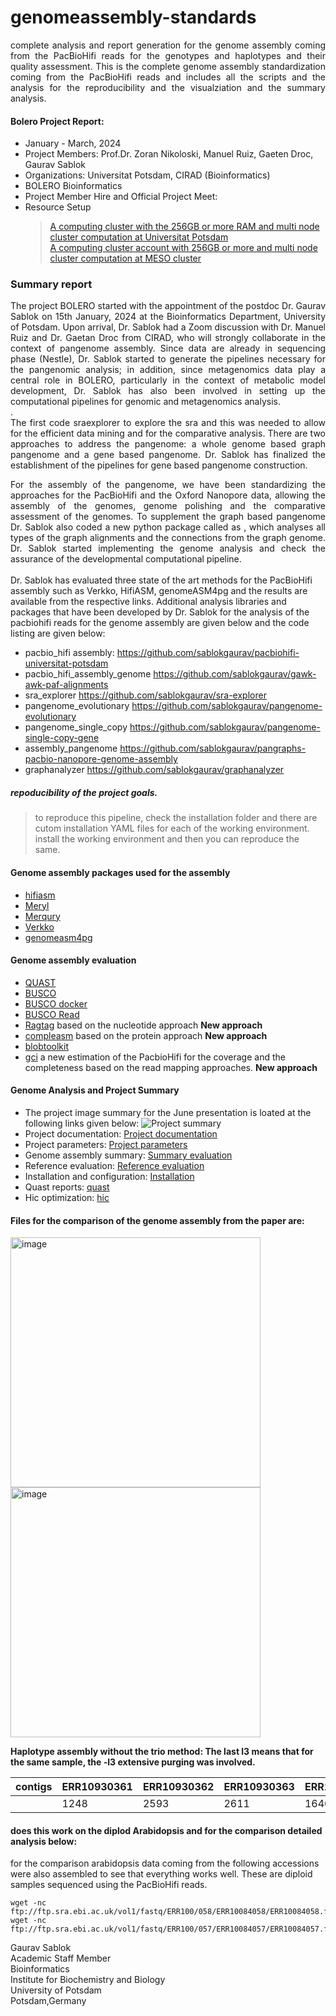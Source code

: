 # genomeassembly-standards
<div align = "justify"> complete analysis and report generation for the genome assembly coming from the PacBioHifi reads for the genotypes and haplotypes and their quality assessment. This is the complete genome assembly standardization coming from the PacBioHifi reads and includes all the scripts and the analysis for the reproducibility and the visualziation and the summary analysis. </div>

#### Bolero Project Report:
- January - March, 2024
- Project Members: Prof.Dr. Zoran Nikoloski, Manuel Ruiz, Gaeten Droc, Gaurav Sablok
- Organizations: Universitat Potsdam, CIRAD (Bioinformatics)
- BOLERO Bioinformatics
- Project Member Hire and Official Project Meet: 
- Resource Setup
   > [A computing cluster with the 256GB or more RAM and multi node cluster computation at Universitat Potsdam](https://docs.hpc.uni-potsdam.de/) \
   > [A computing cluster account with 256GB or more and multi node cluster computation at MESO cluster](https://meso-lr.umontpellier.fr/documentation-utilisateurs/)
   
### Summary report
<div align = "justify"><p2>The project BOLERO started with the appointment of the postdoc Dr. Gaurav Sablok on 15th January, 2024 at the Bioinformatics Department, University of Potsdam. Upon arrival, Dr. Sablok had a Zoom discussion with Dr. Manuel Ruiz and Dr. Gaetan Droc from CIRAD, who will strongly collaborate in the context of pangenome assembly. Since data are already in sequencing phase (Nestle), Dr. Sablok started to generate the pipelines necessary for the pangenomic analysis; in addition, since metagenomics data play a central role in BOLERO, particularly in the context of metabolic model development, Dr. Sablok has also been involved in setting up the computational pipelines for genomic and metagenomics analysis. </div>. <div align = "justify"> The first code sraexplorer to explore the sra and this was needed to allow for the efficient data mining and for the comparative analysis. There are two approaches to address the pangenome: a whole genome based graph pangenome and a gene based pangenome. Dr. Sablok has finalized the establishment of the pipelines for gene based pangenome construction.<p2></p2></div>
   
<p3><div align = "justify"> For the assembly of the pangenome, we have been standardizing the approaches for the PacBioHifi  and the Oxford Nanopore data, allowing the assembly of the genomes, genome polishing and the comparative assessment of the genomes. To supplement the graph based pangenome Dr. Sablok also coded a new python package called as , which analyses all types of the graph alignments and the connections from the graph genome. Dr. Sablok started implementing the genome analysis and check the assurance of the developmental computational pipeline. </p3></div><br>Dr. Sablok has evaluated three state of the art methods for the PacBioHifi assembly such as Verkko, HifiASM, genomeASM4pg and the results are available from the respective links. Additional analysis libraries and packages that have been developed by Dr. Sablok for the analysis of the pacbiohifi reads for the genome assembly are given below and the code listing are given below:</br> 
   
- pacbio_hifi assembly: https://github.com/sablokgaurav/pacbiohifi-universitat-potsdam 
- pacbio_hifi_assembly_genome https://github.com/sablokgaurav/gawk-awk-paf-alignments 
- sra_explorer https://github.com/sablokgaurav/sra-explorer 
- pangenome_evolutionary https://github.com/sablokgaurav/pangenome-evolutionary 
- pangenome_single_copy https://github.com/sablokgaurav/pangenome-single-copy-gene 
- assembly_pangenome https://github.com/sablokgaurav/pangraphs-pacbio-nanopore-genome-assembly 
- graphanalyzer https://github.com/sablokgaurav/graphanalyzer

##### repoducibility of the project goals.
> to reproduce this pipeline, check the installation folder and there are cutom installation YAML files for each of the working environment. install the working environment and then you can reproduce the same. 

#### Genome assembly packages used for the assembly
- [hifiasm](https://github.com/chhylp123/hifiasm) 
- [Meryl](https://github.com/marbl/meryl) 
- [Merqury](https://github.com/marbl/merqury) 
- [Verkko](https://github.com/marbl/verkko)
- [genomeasm4pg](https://gitlab.cirad.fr/agap/workflows/genomeassembly)

#### Genome assembly evaluation
- [QUAST](https://github.com/ablab/quast) 
- [BUSCO](https://github.com/metashot/busco) 
- [BUSCO docker](https://gitlab.com/ezlab/busco) 
- [BUSCO Read](https://busco.ezlab.org/) 
- [Ragtag](https://github.com/malonge/RagTag) based on the nucleotide approach **New approach**
- [compleasm](https://github.com/huangnengCSU/compleasm) based on the protein approach **New approach**
- [blobtoolkit](https://github.com/blobtoolkit/blobtoolkit)
- [gci](https://github.com/yeeus/GCI) a new estimation of the PacbioHifi for the coverage and the completeness based on the read mapping approaches. **New approach**

#### Genome Analysis and Project Summary
- The project image summary for the June presentation is loated at the following links given below:
 ![Project summary](https://github.com/sablokgaurav/genomeassembly_standards/blob/main/projectupdate.png) 
- Project documentation: [Project documentation](https://github.com/sablokgaurav/genomeassembly_standards/blob/main/projectsummary.md) 
- Project parameters: [Project parameters](https://github.com/sablokgaurav/genomeassembly_standards/blob/main/projectparameters.md) 
- Genome assembly summary: [Summary evaluation](https://github.com/sablokgaurav/genomeassembly_standards/blob/main/summarystats.md) 
- Reference evaluation: [Reference evaluation](https://github.com/sablokgaurav/genomeassembly_standards/blob/main/referenceevaluation.md) 
- Installation and configuration: [Installation](https://github.com/sablokgaurav/genomeassembly_standards/blob/main/installation.md) 
- Quast reports: [quast](https://github.com/sablokgaurav/genomeassembly_standards/blob/main/quastreports.md) 
- Hic optimization: [hic](https://github.com/sablokgaurav/genomeassembly_standards/blob/main/hicdocumentation.md)

#### Files for the comparison of the genome assembly from the paper are: 

<img src="https://github.com/codeearn/genomeassembly-standards/blob/main/reading/read_count.png" alt="image" width="400" height="auto">
<img src="https://github.com/codeearn/genomeassembly-standards/blob/main/reading/assembly_quality.png" alt="image" width="400" height="auto">

**Haplotype assembly without the trio method: The last l3 means that for the same sample, the -l3 extensive purging was involved.**

| contigs | ERR10930361 | ERR10930362 | ERR10930363 | ERR10930364 | ERR10930364_l3 |
|-----------------|-----------------|-----------------|-----------------|--------------------|-------------------|
| | 1248 | 2593 | 2611 | 1640 | 312 |

#### does this work on the diplod Arabidopsis and for the comparison detailed analysis below: 
for the comparison arabidopsis data coming from the following accessions were also assembled to see that everything works well.
These are diploid samples sequenced using the PacBioHifi reads.
```
wget -nc ftp://ftp.sra.ebi.ac.uk/vol1/fastq/ERR100/058/ERR10084058/ERR10084058.fastq.gz
wget -nc ftp://ftp.sra.ebi.ac.uk/vol1/fastq/ERR100/057/ERR10084057/ERR10084057.fastq.gz
```

Gaurav Sablok \
Academic Staff Member \
Bioinformatics \
Institute for Biochemistry and Biology \
University of Potsdam \
Potsdam,Germany
